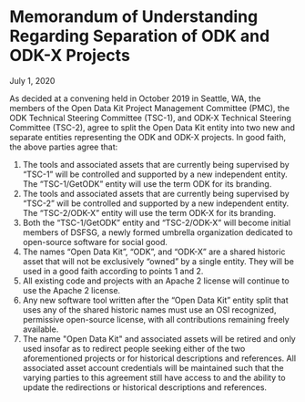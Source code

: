 # Memorandum of Understanding Regarding Separation of ODK and ODK-X Projects

July 1, 2020

As decided at a convening held in October 2019 in Seattle, WA, the members of the Open Data Kit Project Management Committee (PMC), the ODK Technical Steering Committee (TSC-1), and ODK-X Technical Steering Committee (TSC-2), agree to split the Open Data Kit entity into two new and separate entities representing the ODK and ODK-X projects. In good faith, the above parties agree that:

1. The tools and associated assets that are currently being supervised by “TSC-1” will be controlled and supported by a new independent entity. The “TSC-1/GetODK” entity will use the term ODK for its branding.
1. The tools and associated assets that are currently being supervised by “TSC-2” will be controlled and supported by a new independent entity. The “TSC-2/ODK-X” entity will use the term ODK-X for its branding.
1. Both the “TSC-1/GetODK” entity and “TSC-2/ODK-X” will become initial members of DSFSG, a newly formed umbrella organization dedicated to open-source software for social good.
1. The names “Open Data Kit”, “ODK”, and “ODK-X” are a shared historic asset that will not be exclusively “owned” by a single entity. They will be used in a good faith according to points 1 and 2.
1. All existing code and projects with an Apache 2 license will continue to use the Apache 2 license.
1. Any new software tool written after the “Open Data Kit” entity split that uses any of the shared historic names must use an OSI recognized, permissive open-source license, with all contributions remaining freely available.
1. The name "Open Data Kit" and associated assets will be retired and only used insofar as to redirect people seeking either of the two aforementioned projects or for historical descriptions and references. All associated asset account credentials will be maintained such that the varying parties to this agreement still have access to and the ability to update the redirections or historical descriptions and references.
